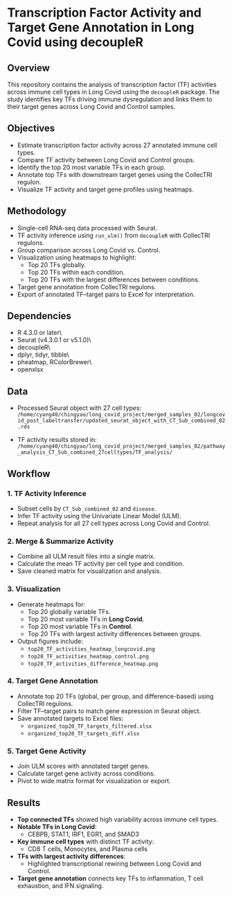 # Transcription Factor Activity and Target Gene Annotation in Long Covid using decoupleR

## Overview

This repository contains the analysis of transcription factor (TF) activities across immune cell types in Long Covid using the `decoupleR` package. The study identifies key TFs driving immune dysregulation and links them to their target genes across Long Covid and Control samples.

## Objectives

-   Estimate transcription factor activity across 27 annotated immune cell types.
-   Compare TF activity between Long Covid and Control groups.
-   Identify the top 20 most variable TFs in each group.
-   Annotate top TFs with downstream target genes using the CollecTRI regulon.
-   Visualize TF activity and target gene profiles using heatmaps.

## Methodology

-   Single-cell RNA-seq data processed with Seurat.
-   TF activity inference using `run_ulm()` from `decoupleR` with CollecTRI regulons.
-   Group comparison across Long Covid vs. Control.
-   Visualization using heatmaps to highlight:
    -   Top 20 TFs globally.
    -   Top 20 TFs within each condition.
    -   Top 20 TFs with the largest differences between conditions.
-   Target gene annotation from CollecTRI regulons.
-   Export of annotated TF–target pairs to Excel for interpretation.

## Dependencies

-   R 4.3.0 or later\
-   Seurat (v4.3.0.1 or v5.1.0)\
-   decoupleR\
-   dplyr, tidyr, tibble\
-   pheatmap, RColorBrewer\
-   openxlsx

## Data

-   Processed Seurat object with 27 cell types:\
    `/home/cyang40/chingyao/long_covid_project/merged_samples_02/longcovid_post_labeltransfer/updated_seurat_object_with_CT_Sub_combined_02.rds`

-   TF activity results stored in:\
    `/home/cyang40/chingyao/long_covid_project/merged_samples_02/pathway_analysis_CT_Sub_combined_27celltypes/TF_analysis/`

## Workflow

### 1. TF Activity Inference

-   Subset cells by `CT_Sub_combined_02` and `disease`.
-   Infer TF activity using the Univariate Linear Model (ULM).
-   Repeat analysis for all 27 cell types across Long Covid and Control.

### 2. Merge & Summarize Activity

-   Combine all ULM result files into a single matrix.
-   Calculate the mean TF activity per cell type and condition.
-   Save cleaned matrix for visualization and analysis.

### 3. Visualization

-   Generate heatmaps for:
    -   Top 20 globally variable TFs.
    -   Top 20 most variable TFs in **Long Covid**.
    -   Top 20 most variable TFs in **Control**.
    -   Top 20 TFs with largest activity differences between groups.
-   Output figures include:
    -   `top20_TF_activities_heatmap_longcovid.png`
    -   `top20_TF_activities_heatmap_control.png`
    -   `top20_TF_activities_difference_heatmap.png`

### 4. Target Gene Annotation

-   Annotate top 20 TFs (global, per group, and difference-based) using CollecTRI regulons.
-   Filter TF–target pairs to match gene expression in Seurat object.
-   Save annotated targets to Excel files:
    -   `organized_top20_TF_targets_filtered.xlsx`
    -   `organized_top20_TF_targets_diff.xlsx`

### 5. Target Gene Activity

-   Join ULM scores with annotated target genes.
-   Calculate target gene activity across conditions.
-   Pivot to wide matrix format for visualization or export.

## Results

-   **Top connected TFs** showed high variability across immune cell types.
-   **Notable TFs in Long Covid**:
    -   CEBPB, STAT1, IRF1, EGR1, and SMAD3
-   **Key immune cell types** with distinct TF activity:
    -   CD8 T cells, Monocytes, and Plasma cells
-   **TFs with largest activity differences**:
    -   Highlighted transcriptional rewiring between Long Covid and Control.
-   **Target gene annotation** connects key TFs to inflammation, T cell exhaustion, and IFN signaling.
